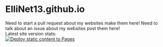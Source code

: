 # ElliNet13.github.io
Need to start a pull request about my websites make them here!
Need to talk about an issue about my websites post them here!
<br>Latest site version stats:<br>
[![Deploy static content to Pages](https://github.com/ElliNet13/ElliNet13.github.io/actions/workflows/static.yml/badge.svg)](https://github.com/ElliNet13/ElliNet13.github.io/actions/workflows/static.yml)
